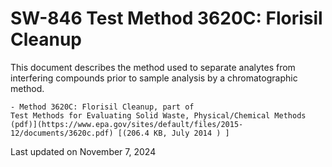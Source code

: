 
# SW-846 Test Method 3620C: Florisil Cleanup  


This document describes the method used to separate analytes from
interfering compounds prior to sample analysis by a chromatographic
method.

    - Method 3620C: Florisil Cleanup, part of
    Test Methods for Evaluating Solid Waste, Physical/Chemical Methods
    (pdf)](https://www.epa.gov/sites/default/files/2015-12/documents/3620c.pdf) [(206.4 KB, July 2014 ) ] 

Last updated on November 7, 2024

